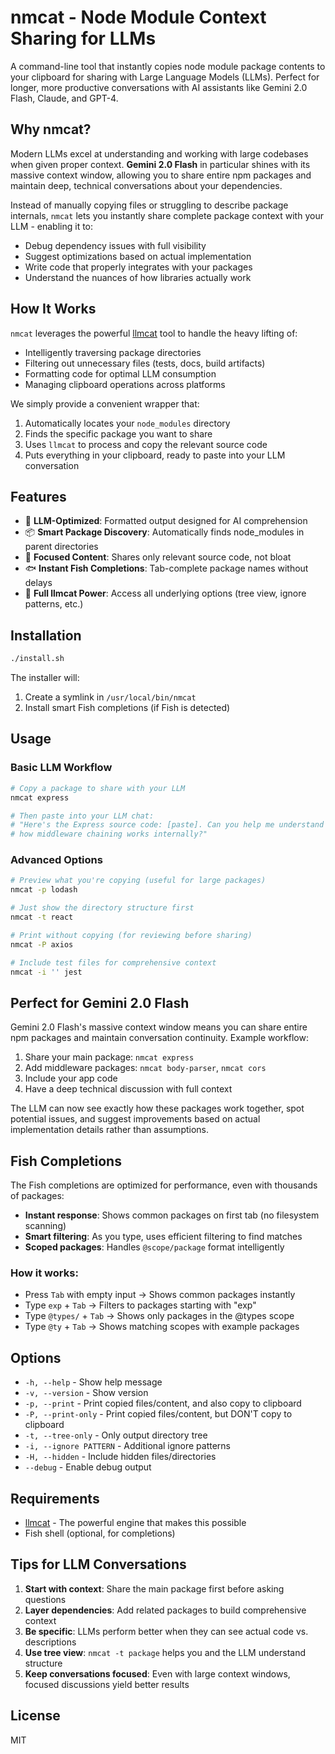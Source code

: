 # nmcat - Node Module Context Sharing for LLMs

A command-line tool that instantly copies node module package contents to your clipboard for sharing with Large Language Models (LLMs). Perfect for longer, more productive conversations with AI assistants like Gemini 2.0 Flash, Claude, and GPT-4.

## Why nmcat?

Modern LLMs excel at understanding and working with large codebases when given proper context. **Gemini 2.0 Flash** in particular shines with its massive context window, allowing you to share entire npm packages and maintain deep, technical conversations about your dependencies. 

Instead of manually copying files or struggling to describe package internals, `nmcat` lets you instantly share complete package context with your LLM - enabling it to:
- Debug dependency issues with full visibility
- Suggest optimizations based on actual implementation
- Write code that properly integrates with your packages
- Understand the nuances of how libraries actually work

## How It Works

`nmcat` leverages the powerful [llmcat](https://github.com/azer/llmcat) tool to handle the heavy lifting of:
- Intelligently traversing package directories
- Filtering out unnecessary files (tests, docs, build artifacts)
- Formatting code for optimal LLM consumption
- Managing clipboard operations across platforms

We simply provide a convenient wrapper that:
1. Automatically locates your `node_modules` directory
2. Finds the specific package you want to share
3. Uses `llmcat` to process and copy the relevant source code
4. Puts everything in your clipboard, ready to paste into your LLM conversation

## Features

- 🤖 **LLM-Optimized**: Formatted output designed for AI comprehension
- 📦 **Smart Package Discovery**: Automatically finds node_modules in parent directories
- 🎯 **Focused Content**: Shares only relevant source code, not bloat
- 🐟 **Instant Fish Completions**: Tab-complete package names without delays
- 🔧 **Full llmcat Power**: Access all underlying options (tree view, ignore patterns, etc.)

## Installation

```bash
./install.sh
```

The installer will:
1. Create a symlink in `/usr/local/bin/nmcat`
2. Install smart Fish completions (if Fish is detected)

## Usage

### Basic LLM Workflow

```bash
# Copy a package to share with your LLM
nmcat express

# Then paste into your LLM chat:
# "Here's the Express source code: [paste]. Can you help me understand
# how middleware chaining works internally?"
```

### Advanced Options

```bash
# Preview what you're copying (useful for large packages)
nmcat -p lodash

# Just show the directory structure first
nmcat -t react

# Print without copying (for reviewing before sharing)
nmcat -P axios

# Include test files for comprehensive context
nmcat -i '' jest
```

## Perfect for Gemini 2.0 Flash

Gemini 2.0 Flash's massive context window means you can share entire npm packages and maintain conversation continuity. Example workflow:

1. Share your main package: `nmcat express`
2. Add middleware packages: `nmcat body-parser`, `nmcat cors`
3. Include your app code
4. Have a deep technical discussion with full context

The LLM can now see exactly how these packages work together, spot potential issues, and suggest improvements based on actual implementation details rather than assumptions.

## Fish Completions

The Fish completions are optimized for performance, even with thousands of packages:

- **Instant response**: Shows common packages on first tab (no filesystem scanning)
- **Smart filtering**: As you type, uses efficient filtering to find matches
- **Scoped packages**: Handles `@scope/package` format intelligently

### How it works:

- Press `Tab` with empty input → Shows common packages instantly
- Type `exp` + `Tab` → Filters to packages starting with "exp"
- Type `@types/` + `Tab` → Shows only packages in the @types scope
- Type `@ty` + `Tab` → Shows matching scopes with example packages

## Options

- `-h, --help` - Show help message
- `-v, --version` - Show version
- `-p, --print` - Print copied files/content, and also copy to clipboard
- `-P, --print-only` - Print copied files/content, but DON'T copy to clipboard
- `-t, --tree-only` - Only output directory tree
- `-i, --ignore PATTERN` - Additional ignore patterns
- `-H, --hidden` - Include hidden files/directories
- `--debug` - Enable debug output

## Requirements

- [llmcat](https://github.com/azer/llmcat) - The powerful engine that makes this possible
- Fish shell (optional, for completions)

## Tips for LLM Conversations

1. **Start with context**: Share the main package first before asking questions
2. **Layer dependencies**: Add related packages to build comprehensive context
3. **Be specific**: LLMs perform better when they can see actual code vs. descriptions
4. **Use tree view**: `nmcat -t package` helps you and the LLM understand structure
5. **Keep conversations focused**: Even with large context windows, focused discussions yield better results

## License

MIT